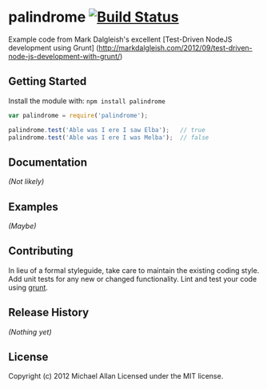 # palindrome [![Build Status](https://secure.travis-ci.org/growlybear/palindrome.png)](http://travis-ci.org/growlybear/palindrome)

Example code from Mark Dalgleish's excellent [Test-Driven NodeJS development using Grunt]
(http://markdalgleish.com/2012/09/test-driven-node-js-development-with-grunt/)

## Getting Started
Install the module with: `npm install palindrome`

```javascript
var palindrome = require('palindrome');

palindrome.test('Able was I ere I saw Elba');   // true
palindrome.test('Able was I ere I was Melba');  // false
```

## Documentation
_(Not likely)_

## Examples
_(Maybe)_

## Contributing
In lieu of a formal styleguide, take care to maintain the existing coding style. Add unit tests for any new or changed functionality. Lint and test your code using [grunt](https://github.com/cowboy/grunt).

## Release History
_(Nothing yet)_

## License
Copyright (c) 2012 Michael Allan
Licensed under the MIT license.
